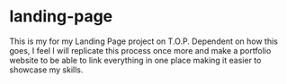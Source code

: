 # landing-page

This is my for my Landing Page project on T.O.P. Dependent on how this goes, I feel I will replicate this process once more and make a portfolio website to be able to link everything in one place making it easier to showcase my skills.